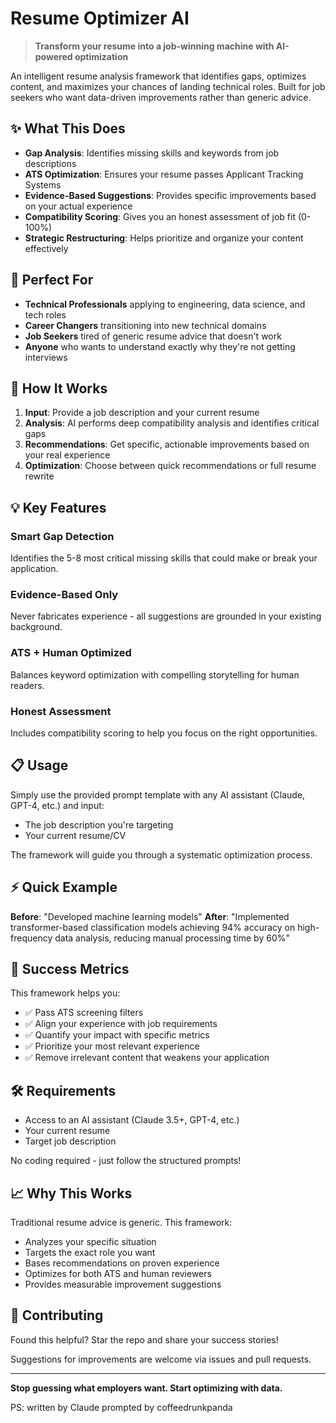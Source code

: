 # Resume Optimizer AI

> **Transform your resume into a job-winning machine with AI-powered optimization**

An intelligent resume analysis framework that identifies gaps, optimizes content, and maximizes your chances of landing technical roles. Built for job seekers who want data-driven improvements rather than generic advice.

## ✨ What This Does

- **Gap Analysis**: Identifies missing skills and keywords from job descriptions
- **ATS Optimization**: Ensures your resume passes Applicant Tracking Systems
- **Evidence-Based Suggestions**: Provides specific improvements based on your actual experience
- **Compatibility Scoring**: Gives you an honest assessment of job fit (0-100%)
- **Strategic Restructuring**: Helps prioritize and organize your content effectively

## 🎯 Perfect For

- **Technical Professionals** applying to engineering, data science, and tech roles
- **Career Changers** transitioning into new technical domains  
- **Job Seekers** tired of generic resume advice that doesn't work
- **Anyone** who wants to understand exactly why they're not getting interviews

## 🚀 How It Works

1. **Input**: Provide a job description and your current resume
2. **Analysis**: AI performs deep compatibility analysis and identifies critical gaps
3. **Recommendations**: Get specific, actionable improvements based on your real experience
4. **Optimization**: Choose between quick recommendations or full resume rewrite

## 💡 Key Features

### Smart Gap Detection
Identifies the 5-8 most critical missing skills that could make or break your application.

### Evidence-Based Only
Never fabricates experience - all suggestions are grounded in your existing background.

### ATS + Human Optimized
Balances keyword optimization with compelling storytelling for human readers.

### Honest Assessment
Includes compatibility scoring to help you focus on the right opportunities.

## 📋 Usage

Simply use the provided prompt template with any AI assistant (Claude, GPT-4, etc.) and input:
- The job description you're targeting
- Your current resume/CV

The framework will guide you through a systematic optimization process.

## ⚡ Quick Example

**Before**: "Developed machine learning models"
**After**: "Implemented transformer-based classification models achieving 94% accuracy on high-frequency data analysis, reducing manual processing time by 60%"

## 🎯 Success Metrics

This framework helps you:
- ✅ Pass ATS screening filters
- ✅ Align your experience with job requirements  
- ✅ Quantify your impact with specific metrics
- ✅ Prioritize your most relevant experience
- ✅ Remove irrelevant content that weakens your application

## 🛠 Requirements

- Access to an AI assistant (Claude 3.5+, GPT-4, etc.)
- Your current resume
- Target job description

No coding required - just follow the structured prompts!

## 📈 Why This Works

Traditional resume advice is generic. This framework:
- Analyzes your specific situation
- Targets the exact role you want
- Bases recommendations on proven experience
- Optimizes for both ATS and human reviewers
- Provides measurable improvement suggestions

## 🤝 Contributing

Found this helpful? Star the repo and share your success stories! 

Suggestions for improvements are welcome via issues and pull requests.

---

**Stop guessing what employers want. Start optimizing with data.**

PS: written by Claude prompted by coffeedrunkpanda 